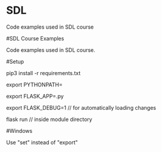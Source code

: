 # SDL
Code examples used in SDL course

#SDL Course Examples

Code examples used in SDL course.

#Setup

pip3 install -r requirements.txt

export PYTHONPATH=

export FLASK_APP=.py

export FLASK_DEBUG=1 // for automatically loading changes

flask run // inside module directory

#Windows

Use "set" instead of "export"
